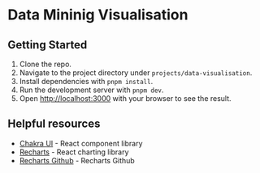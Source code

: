 # Data Mininig Visualisation

## Getting Started

1. Clone the repo.
2. Navigate to the project directory under `projects/data-visualisation`.
3. Install dependencies with `pnpm install`.
4. Run the development server with `pnpm dev`.
5. Open [http://localhost:3000](http://localhost:3000) with your browser to see the result.

## Helpful resources

- [Chakra UI](https://chakra-ui.com/docs/components) - React component library
- [Recharts](https://recharts.org/en-US/api) - React charting library
- [Recharts Github](https://github.com/recharts/recharts/tree/master/src/component) - Recharts Github
